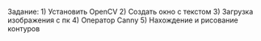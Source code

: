 Задание: 1) Установить OpenCV
2) Создать окно с текстом
3) Загрузка изображения с пк
4) Оператор Canny
5) Нахождение и рисование контуров
